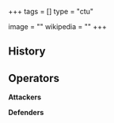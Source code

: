+++
tags = []
type = "ctu"

image = ""
wikipedia = ""
+++

## History

## Operators

**Attackers**

**Defenders**
